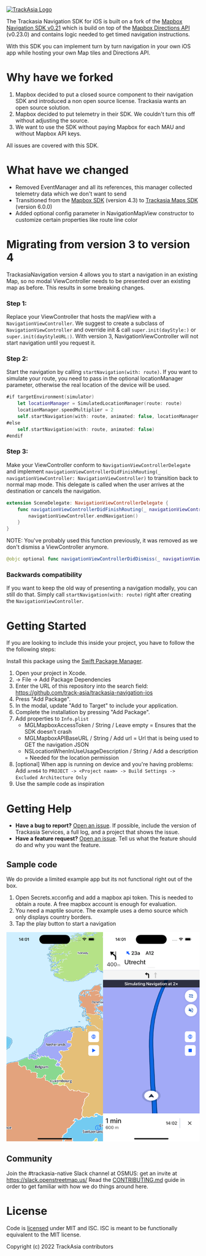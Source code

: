 [![TrackAsia Logo](https://github.com/track-asia/trackasia-navigation-ios/images/bg_trackasia.png?raw=true)](https://track-asia.com)

The Trackasia Navigation SDK for iOS is built on a fork of the [Mapbox Navigation SDK v0.21](https://github.com/track-asia/trackasia-navigation-ios/tree/v0.21.0) which is build on top of the [Mapbox Directions API](https://www.mapbox.com/directions) (v0.23.0) and contains logic needed to get timed navigation instructions.

With this SDK you can implement turn by turn navigation in your own iOS app while hosting your own Map tiles and Directions API.

# Why have we forked

1. Mapbox decided to put a closed source component to their navigation SDK and introduced a non open source license. Trackasia wants an open source solution.
2. Mapbox decided to put telemetry in their SDK. We couldn't turn this off without adjusting the source.
3. We want to use the SDK without paying Mapbox for each MAU and without Mapbox API keys.

All issues are covered with this SDK. 

# What have we changed

- Removed EventManager and all its references, this manager collected telemetry data which we don't want to send
- Transitioned from the [Mapbox SDK](https://github.com/mapbox/mapbox-gl-native-ios) (version 4.3) to [Trackasia Maps SDK](https://github.com/track-asia/trackasia-gl-native) (version 6.0.0)
- Added optional config parameter in NavigationMapView constructor to customize certain properties like route line color

# Migrating from version 3 to version 4

TrackasiaNavigation version 4 allows you to start a navigation in an existing Map, so no modal ViewController needs to be presented over an existing map as before. This results in some breaking changes. 

### Step 1:

Replace your ViewController that hosts the mapView with a `NavigationViewController`. We suggest to create a subclass of `NavigationViewController` and override init & call `super.init(dayStyle:)` or `super.init(dayStyleURL:)`. With version 3, NavigationViewController will not start navigation until you request it.

### Step 2:

Start the navigation by calling `startNavigation(with: route)`. If you want to simulate your route, you need to pass in the optional locationManager parameter, otherwise the real location of the device will be used.

```swift
#if targetEnvironment(simulator) 
    let locationManager = SimulatedLocationManager(route: route)
    locationManager.speedMultiplier = 2
    self.startNavigation(with: route, animated: false, locationManager: locationManager)
#else
    self.startNavigation(with: route, animated: false)
#endif
```

### Step 3:

Make your ViewController conform to `NavigationViewControllerDelegate` and implement `navigationViewControllerDidFinishRouting(_ navigationViewController: NavigationViewController)` to transition back to normal map mode. This delegate is called when the user arrives at the destination or cancels the navigation.

```swift
extension SceneDelegate: NavigationViewControllerDelegate {
    func navigationViewControllerDidFinishRouting(_ navigationViewController: NavigationViewController) {
        navigationViewController.endNavigation()
    }
}
```

NOTE: You've probably used this function previously, it was removed as we don't dismiss a ViewController anymore.

```swift
@objc optional func navigationViewControllerDidDismiss(_ navigationViewController: NavigationViewController, byCanceling canceled: Bool)
```

### Backwards compatibility

If you want to keep the old way of presenting a navigation modally, you can still do that. Simply call `startNavigation(with: route)` right after creating the `NavigationViewController`.


# Getting Started

If you are looking to include this inside your project, you have to follow the the following steps:

Install this package using the [Swift Package Manager](https://www.swift.org/documentation/package-manager/).

1. Open your project in Xcode.
1. -> File -> Add Package Dependencies
1. Enter the URL of this repository into the search field: https://github.com/track-asia/trackasia-navigation-ios
  1. Press "Add Package".
  1. In the modal, update "Add to Target" to include your application.
  1. Complete the installation by pressing "Add Package".
1. Add properties to `Info.plist`
   - MGLMapboxAccessToken / String / Leave empty = Ensures that the SDK doesn't crash
   - MGLMapboxAPIBaseURL / String / Add url = Url that is being used to GET the navigation JSON
   - NSLocationWhenInUseUsageDescription / String / Add a description = Needed for the location permission
1. [optional] When app is running on device and you're having problems: Add `arm64` to `PROJECT -> <Project naam> -> Build Settings -> Excluded Architecture Only`
1. Use the sample code as inspiration

# Getting Help

- **Have a bug to report?** [Open an issue](https://github.com/track-asia/trackasia-navigation-ios/issues). If possible, include the version of Trackasia Services, a full log, and a project that shows the issue.
- **Have a feature request?** [Open an issue](https://github.com/track-asia/trackasia-navigation-ios/issues/new). Tell us what the feature should do and why you want the feature.

## Sample code

We do provide a limited example app but its not functional right out of the box. 

1. Open Secrets.xcconfig and add a mapbox api token. This is needed to obtain a route. A free mapbox account is enough for evaluation.
2. You need a maptile source. The example uses a demo source which only displays country borders.
3. Tap the play button to start a navigation

[![TrackAsia Logo](.github/navigation.png)](https://track-asia.com)

## Community

Join the #trackasia-native Slack channel at OSMUS: get an invite at https://slack.openstreetmap.us/
Read the [CONTRIBUTING.md](CONTRIBUTING.md) guide in order to get familiar with how we do things around here.

# License

Code is [licensed](LICENSE.md) under MIT and ISC. 
ISC is meant to be functionally equivalent to the MIT license.

Copyright (c) 2022 TrackAsia contributors
